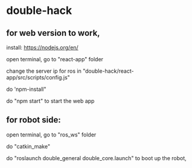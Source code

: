 # double-hack

## for web version to work,

install: https://nodejs.org/en/

open terminal, go to "react-app" folder

change the server ip for ros in "double-hack/react-app/src/scripts/config.js"

do 'npm-install"

do "npm start" to start the web app


## for robot side:

open terminal, go to "ros_ws" folder

do "catkin_make"

do "roslaunch double_general double_core.launch" to boot up the robot,
